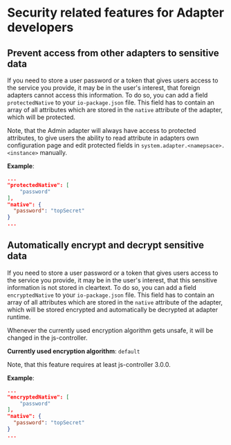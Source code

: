 # Security related features for Adapter developers

## Prevent access from other adapters to sensitive data
If you need to store a user password or a token that gives users access to the service you provide, it may be in the user's interest, that foreign adapters cannot access this information.
To do so, you can add a field `protectedNative` to your `io-package.json` file. This field has to contain an array of all attributes which are stored in the `native` attribute of the adapter, 
which will be protected.

Note, that the Admin adapter will always have access to protected attributes, to give users the ability to read attribute in adapters own configuration page and edit protected fields in 
`system.adapter.<namepsace>.<instance>` manually.

__Example__:
```json
...
"protectedNative": [
    "password"
],
"native": {
  "password": "topSecret"
}
...
```

## Automatically encrypt and decrypt sensitive data
If you need to store a user password or a token that gives users access to the service you provide, it may be in the user's interest, that this sensitive information is not stored in cleartext.
To do so, you can add a field `encryptedNative` to your `io-package.json` file. This field has to contain an array of all attributes which are stored in the `native` attribute of the adapter, 
which will be stored encrypted and automatically be decrypted at adapter runtime.

Whenever the currently used encryption algorithm gets unsafe, it will be changed in the js-controller.

__Currently used encryption algorithm__: `default`

Note, that this feature requires at least js-controller 3.0.0.

__Example__:
```json
...
"encryptedNative": [
    "password"
],
"native": {
  "password": "topSecret"
}
...
```
